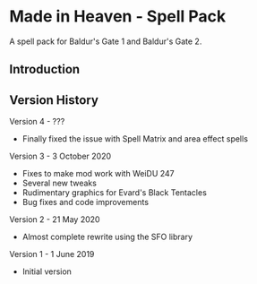 # Made in Heaven - Spell Pack
A spell pack for Baldur's Gate 1 and Baldur's Gate 2.


## Introduction



## Version History

Version 4 - ???
- Finally fixed the issue with Spell Matrix and area effect spells

Version 3 - 3 October 2020
- Fixes to make mod work with WeiDU 247
- Several new tweaks
- Rudimentary graphics for Evard's Black Tentacles
- Bug fixes and code improvements

Version 2 - 21 May 2020
- Almost complete rewrite using the SFO library

Version 1 - 1 June 2019
- Initial version
